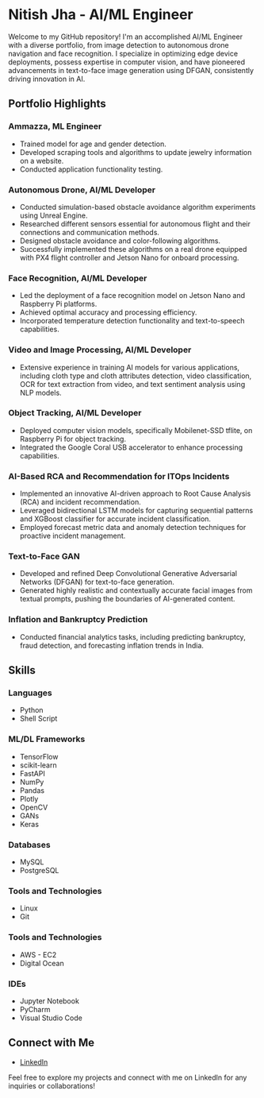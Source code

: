 # Nitish Jha - AI/ML Engineer

Welcome to my GitHub repository! I'm an accomplished AI/ML Engineer with a diverse portfolio, from image detection to autonomous drone navigation and face recognition. I specialize in optimizing edge device deployments, possess expertise in computer vision, and have pioneered advancements in text-to-face image generation using DFGAN, consistently driving innovation in AI.

## Portfolio Highlights

### Ammazza, ML Engineer
- Trained model for age and gender detection.
- Developed scraping tools and algorithms to update jewelry information on a website.
- Conducted application functionality testing.

### Autonomous Drone, AI/ML Developer
- Conducted simulation-based obstacle avoidance algorithm experiments using Unreal Engine.
- Researched different sensors essential for autonomous flight and their connections and communication methods.
- Designed obstacle avoidance and color-following algorithms.
- Successfully implemented these algorithms on a real drone equipped with PX4 flight controller and Jetson Nano for onboard processing.

### Face Recognition, AI/ML Developer
- Led the deployment of a face recognition model on Jetson Nano and Raspberry Pi platforms.
- Achieved optimal accuracy and processing efficiency.
- Incorporated temperature detection functionality and text-to-speech capabilities.

### Video and Image Processing, AI/ML Developer
- Extensive experience in training AI models for various applications, including cloth type and cloth attributes detection, video classification, OCR for text extraction from video, and text sentiment analysis using NLP models.

### Object Tracking, AI/ML Developer
- Deployed computer vision models, specifically Mobilenet-SSD tflite, on Raspberry Pi for object tracking.
- Integrated the Google Coral USB accelerator to enhance processing capabilities.

### AI-Based RCA and Recommendation for ITOps Incidents
- Implemented an innovative AI-driven approach to Root Cause Analysis (RCA) and incident recommendation.
- Leveraged bidirectional LSTM models for capturing sequential patterns and XGBoost classifier for accurate incident classification.
- Employed forecast metric data and anomaly detection techniques for proactive incident management.

### Text-to-Face GAN
- Developed and refined Deep Convolutional Generative Adversarial Networks (DFGAN) for text-to-face generation.
- Generated highly realistic and contextually accurate facial images from textual prompts, pushing the boundaries of AI-generated content.

### Inflation and Bankruptcy Prediction
- Conducted financial analytics tasks, including predicting bankruptcy, fraud detection, and forecasting inflation trends in India.

## Skills

### Languages
- Python
- Shell Script

### ML/DL Frameworks
- TensorFlow
- scikit-learn
- FastAPI
- NumPy
- Pandas
- Plotly
- OpenCV
- GANs
- Keras

### Databases
- MySQL
- PostgreSQL

### Tools and Technologies
- Linux
- Git

### Tools and Technologies
- AWS - EC2
- Digital Ocean

### IDEs
- Jupyter Notebook
- PyCharm
- Visual Studio Code


## Connect with Me
- [LinkedIn](https://www.linkedin.com/in/nitish-jha-44b130170)

Feel free to explore my projects and connect with me on LinkedIn for any inquiries or collaborations!
